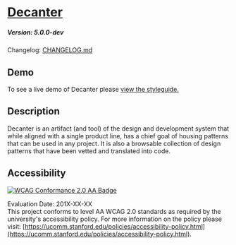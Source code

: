 # [Decanter](https://github.com/SU-SWS/decanter)
##### Version: 5.0.0-dev

Changelog: [CHANGELOG.md](CHANGELOG.md)

Demo
---

To see a live demo of Decanter please [view the styleguide.](https://su-sws.github.io/decanter.github.io)

Description
---

Decanter is an artifact (and tool) of the design and development system that while aligned with a single product line, has a chief goal of housing
patterns that can be used in any project. It is also a browsable collection of design patterns that have been vetted and translated into code.

Accessibility
---
[![WCAG Conformance 2.0 AA Badge](https://www.w3.org/WAI/wcag2AA-blue.png)](https://www.w3.org/TR/WCAG20/)

Evaluation Date: 201X-XX-XX  
This project conforms to level AA WCAG 2.0 standards as required by the university's accessibility policy. For more information on the policy please visit: [https://ucomm.stanford.edu/policies/accessibility-policy.html](https://ucomm.stanford.edu/policies/accessibility-policy.html).
